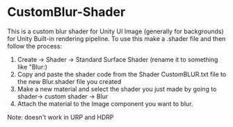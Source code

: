 # CustomBlur-Shader
This is a custom blur shader for Unity UI Image (generally for backgrounds) for Unity Built-in rendering pipeline.
To use this make a .shader file and then follow the process:
1. Create -> Shader -> Standard Surface Shader (rename it to something like "Blur:)
2. Copy and paste the shader code from the Shader CustomBLUR.txt file to the new Blur.shader file you created
3. Make a new material and select the shader you just made by going to shader-> custom shader -> Blur
4. Attach the material to the Image component you want to blur.

Note: doesn't work in URP and HDRP
